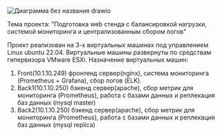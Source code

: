 ![Диаграмма без названия drawio](https://github.com/user-attachments/assets/57119d29-8bca-4c6c-836d-a7d2acfb4349)

Тема проeкта: "Подготовка web стенда с балансировкой нагрузки, системой мониторинга и централизованным сбором логов"

Проект реализован на 3-х виртуальных машинах под управлением Linux ubuntu 22.04.
Виртуальные машины развернуты по средствам гипервизора VMware ESXi.
Назначение виртуальных машин:
1. Front(10.1.10.249) фронтенд сервер(nginx), система мониторинга (Prometheus + Grafana), сбор логов (ELK).
2. Back1(10.1.10.250) бэкенд сервер(apache), сбор метрик для мониторинга (Prometheus), работа с базами данных и реплекация баз данных (mysql master)
3. Back2(10.1.10.250) бэкенд сервер(apache), сбор метрик для мониторинга (Prometheus), работа с базами данных и реплекация баз данных (mysql replica)

